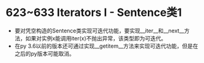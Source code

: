 # 623~633 Iterators I - Sentence类1
 - 要对凭空构造的Sentence类实现可迭代功能，要实现__iter__和__next__方法，如果对实例x能调用iter(x)不抛出异常，该类型即为可迭代。
 - 在py 3.6以前的版本还可通过实现__getitem__方法来实现可迭代功能，但是在之后的py版本可能取消。
